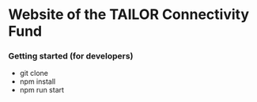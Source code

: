 # Website of the TAILOR Connectivity Fund

### Getting started (for developers)
- git clone
- npm install
- npm run start